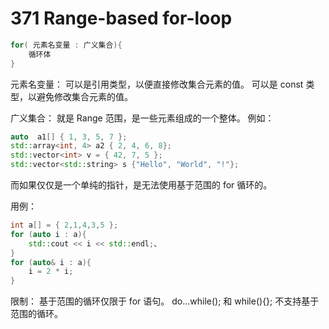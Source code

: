 # 371 Range-based for-loop

~~~C++
for( 元素名变量 : 广义集合){
    循环体
}
~~~

元素名变量：
可以是引用类型，以便直接修改集合元素的值。
可以是 const 类型，以避免修改集合元素的值。

广义集合：
就是 Range 范围，是一些元素组成的一个整体。
例如：

~~~C++
auto  a1[] { 1, 3, 5, 7 };
std::array<int, 4> a2 { 2, 4, 6, 8};
std::vector<int> v = { 42, 7, 5 };
std::vector<std::string> s {"Hello", "World", "!"};
~~~

而如果仅仅是一个单纯的指针，是无法使用基于范围的 for 循环的。

用例：

~~~C++
int a[] = { 2,1,4,3,5 };
for (auto i : a){
    std::cout << i << std::endl;、
}
for (auto& i : a){
    i = 2 * i;
}
~~~

限制：
基于范围的循环仅限于 for 语句。
do...while(); 和 while(){}; 不支持基于范围的循环。

